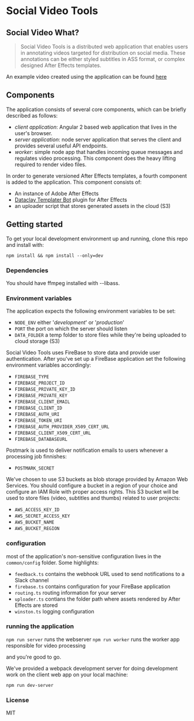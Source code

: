# Social Video Tools

## Social Video What?
>Social Video Tools is a distributed web application that enables users in annotating videos targeted for distribution on social media. These annotations can be either styled subtitles in ASS format, or complex designed After Effects templates.

An example video created using the application can be found [here](https://social-video-tools.s3.amazonaws.com/projects/-K_KARkiKn3jT8vuzfak/render.mp4)

## Components
The application consists of several core components, which can be briefly described as follows:

* _client application_: Angular 2 based web application that lives in the user's browser.
* _server application_: node server application that serves the client and provides several useful API endpoints.
* _worker_: simple node app that handles incoming queue messages and regulates video processing. This component does the heavy lifting required to render video files. 

In order to generate versioned After Effects templates, a fourth component is added to the application. This component consists of:
* An instance of Adobe After Effects
* [Dataclay Templater Bot](http://dataclay.com/) plugin for After Effects
* an uploader script that stores generated assets in the cloud (S3)

## Getting started

To get your local development environment up and running, clone this repo and install with:

`npm install && npm install --only=dev`

### Dependencies 

You should have ffmpeg installed with --libass.

### Environment variables
The application expects the following environment variables to be set:
* `NODE_ENV` either '_development_' or '_production_'
* `PORT` the port on which the server should listen
* `DATA_FOLDER` a temp folder to store files while they're being uploaded to cloud storage (S3)

Social Video Tools uses FireBase to store data and provide user authentication. After you've set up a FireBase application set the following environment variables accordingly:

* `FIREBASE_TYPE`
* `FIREBASE_PROJECT_ID`
* `FIREBASE_PRIVATE_KEY_ID`
* `FIREBASE_PRIVATE_KEY`
* `FIREBASE_CLIENT_EMAIL`
* `FIREBASE_CLIENT_ID`
* `FIREBASE_AUTH_URI`
* `FIREBASE_TOKEN_URI`
* `FIREBASE_AUTH_PROVIDER_X509_CERT_URL`
* `FIREBASE_CLIENT_X509_CERT_URL`
* `FIREBASE_DATABASEURL`

Postmark is used to deliver notification emails to users whenever a processing job finnishes:
    
* `POSTMARK_SECRET`

We've chosen to use S3 buckets as blob storage provided by Amazon Web Services. You should configure a bucket in a region of your choice and configure an IAM Role with proper access rights. This S3 bucket will be used to store files (video, subtitles and thumbs) related to user projects:

* `AWS_ACCESS_KEY_ID`
* `AWS_SECRET_ACCESS_KEY`
* `AWS_BUCKET_NAME`
* `AWS_BUCKET_REGION`

### configuration

most of the application's non-sensitive configuration lives in the `common/config` folder. Some highlights:

* `feedback.ts` contains the webhook URL used to send notifications to a Slack channel
* `firebase.ts` contains configuration for your FireBase application
* `routing.ts` routing information for your server
* `uploader.ts` contians the folder path where assets rendered by After Effects are stored
* `winston.ts` logging configuration

### running the application

`npm run server` runs the webserver
`npm run worker` runs the worker app responsible for video processing

and you're good to go.

We've provided a webpack development server for doing development work on the client web app on your local machine:

`npm run dev-server`

### License
MIT
